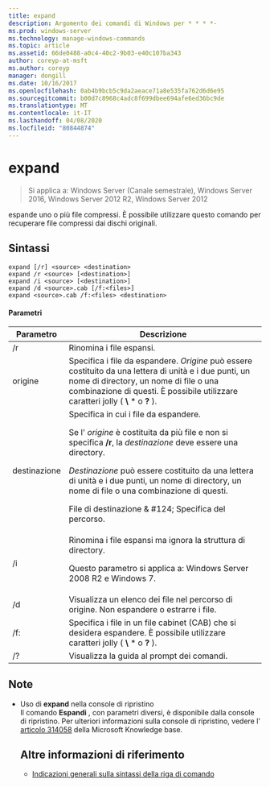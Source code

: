 ```yaml
---
title: expand
description: Argomento dei comandi di Windows per * * * *-
ms.prod: windows-server
ms.technology: manage-windows-commands
ms.topic: article
ms.assetid: 66de0488-a0c4-40c2-9b03-e40c107ba343
author: coreyp-at-msft
ms.author: coreyp
manager: dongill
ms.date: 10/16/2017
ms.openlocfilehash: 0ab4b9bcb5c9da2aeace71a8e535fa762d6d6e95
ms.sourcegitcommit: b00d7c8968c4adc8f699dbee694afe6ed36bc9de
ms.translationtype: MT
ms.contentlocale: it-IT
ms.lasthandoff: 04/08/2020
ms.locfileid: "80844874"
---
```

# <a name="expand"></a>expand

>Si applica a: Windows Server (Canale semestrale), Windows Server 2016, Windows Server 2012 R2, Windows Server 2012

espande uno o più file compressi. È possibile utilizzare questo comando per recuperare file compressi dai dischi originali.  
## <a name="syntax"></a>Sintassi  
```  
expand [/r] <source> <destination>  
expand /r <source> [<destination>]  
expand /i <source> [<destination>]  
expand /d <source>.cab [/f:<files>]  
expand <source>.cab /f:<files> <destination>  
```  
#### <a name="parameters"></a>Parametri  

|  Parametro  |                                                                                                                                                                   Descrizione                                                                                                                                                                    |
|-------------|--------------------------------------------------------------------------------------------------------------------------------------------------------------------------------------------------------------------------------------------------------------------------------------------------------------------------------------------------|
|     /r      |                                                                                                                                                             Rinomina i file espansi.                                                                                                                                                              |
|   origine    |                                                                              Specifica i file da espandere. *Origine* può essere costituito da una lettera di unità e i due punti, un nome di directory, un nome di file o una combinazione di questi. È possibile utilizzare caratteri jolly ( **\\** \* o **?** ).                                                                               |
| destinazione | Specifica in cui i file da espandere.<p>Se l' *origine* è costituita da più file e non si specifica **/r**, la *destinazione* deve essere una directory.<p>*Destinazione* può essere costituito da una lettera di unità e i due punti, un nome di directory, un nome di file o una combinazione di questi.<p>File di destinazione & #124; Specifica del percorso. |
|     /i      |                                                                                                   Rinomina i file espansi ma ignora la struttura di directory.<p>Questo parametro si applica a: Windows Server 2008 R2 e Windows 7.                                                                                                    |
|     /d      |                                                                                                                              Visualizza un elenco dei file nel percorso di origine. Non espandere o estrarre i file.                                                                                                                              |
|     /f:     |                                                                                                                 Specifica i file in un file cabinet (CAB) che si desidera espandere. È possibile utilizzare caratteri jolly ( **\\** \* o **?** ).                                                                                                                 |
|     /?      |                                                                                                                                                       Visualizza la guida al prompt dei comandi.                                                                                                                                                       |

## <a name="remarks"></a>Note  
- Uso di **expand** nella console di ripristino  
  Il comando **Espandi** , con parametri diversi, è disponibile dalla console di ripristino. Per ulteriori informazioni sulla console di ripristino, vedere l' [articolo 314058](https://support.microsoft.com/kb/314058) della Microsoft Knowledge base.  
  ## <a name="additional-references"></a>Altre informazioni di riferimento  
  - [Indicazioni generali sulla sintassi della riga di comando](command-line-syntax-key.md)  
